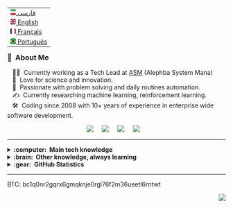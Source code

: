<table align="right">
 <tr><td><a href="README_fa.md"><img src="html/images/ir-flag.png" height="13"> فارسی</a></td></tr>
 <tr><td><a href="README.md"><img src="html/images/uk-flag.png" height="13"> English</a></td></tr>
 <tr><td><a href="README_fr.md"><img src="html/images/fr-flag.png" height="13"> Français</a></td></tr>
 <tr><td><a href="README_pt.md"><img src="html/images/br-flag.png" height="13"> Português</a></td></tr>
</table>

### :space_invader: &nbsp;About Me

&nbsp;&nbsp;&nbsp;:technologist: &nbsp;Currently working as a Tech Lead at [ASM](https://alephba-system.ir/) (Alephba System Mana) \
&nbsp;&nbsp;&nbsp;:seedling: &nbsp;Love for science and innovation.\
&nbsp;&nbsp;&nbsp;:heartbeat: &nbsp;Passionate with problem solving and daily routines automation.\
&nbsp;&nbsp;&nbsp;:writing_hand: &nbsp;Currently researching machine learning, reinforcement learning.\
&nbsp;&nbsp;&nbsp;:hammer_and_wrench: &nbsp;Coding since 2008 with 10+ years of experience in enterprise wide software development.

<p align="center">
  <a href="mailto:torabi.srh@gmail.com"><img src="https://img.shields.io/badge/gmail-%23D14836.svg?&style=for-the-badge&logo=gmail&logoColor=white" /></a>&nbsp;&nbsp;&nbsp;&nbsp;
  <a href="instagram.com/soroush.trb/"><img src="https://img.shields.io/badge/instagram-%23dc2743.svg?&style=for-the-badge&logo=instagram&logoColor=white" /></a>&nbsp;&nbsp;&nbsp;&nbsp;
  <a href="https://www.linkedin.com/in/soroush-torabi-0b549076/"><img src="https://img.shields.io/badge/linkedin-%230077B5.svg?&style=for-the-badge&logo=linkedin&logoColor=white" /></a>&nbsp;&nbsp;&nbsp;&nbsp;
  <a href="https://github.com/Torabi-srh/"><img src="https://img.shields.io/badge/github-%230077B5.svg?&style=for-the-badge&logo=github&logoColor=white" /></a>&nbsp;&nbsp;&nbsp;&nbsp;
</p>

<hr/>

<details>
  <summary><b>:computer: &nbsp;Main tech knowledge</b></summary>
  <br/>

![C#](https://img.shields.io/badge/C%23-239120.svg?&style=flat&logo=csharp&logoColor=white)&nbsp;
![Xamarin](https://img.shields.io/badge/Xamarin-3498DB.svg?&style=flat&logo=xamarin&logoColor=white)&nbsp;
![Dotnet](https://img.shields.io/badge/.NET-5C2D91.svg?&style=flat&logo=.net&logoColor=white)&nbsp;
![VueJs](https://img.shields.io/badge/Vue.js-35495E.svg?&style=flat&logo=vue.js&logoColor=white)&nbsp;
![RabbitMQ](https://img.shields.io/badge/rabbitmq-%23FF6600.svg?&style=flat&logo=rabbitmq&logoColor=white)&nbsp;
![HTML5](https://img.shields.io/badge/HTML5-E34F26.svg?&style=flat&logo=html5&logoColor=white)&nbsp;
![CSS3](https://img.shields.io/badge/CSS3-%231572B6.svg?&style=flat&logo=css3&logoColor=white)&nbsp;
![JavaScript](https://img.shields.io/badge/JAVASCRIPT-323330.svg?&style=flat&logo=javascript&logoColor=%23F7DF1E)&nbsp;
![Git](https://img.shields.io/badge/GIT-%23F05033.svg?&style=flat&logo=git&logoColor=white)&nbsp;
![GitHub](https://img.shields.io/badge/GITHUB-%23121011.svg?&style=flat&logo=github&logoColor=white)&nbsp;
![GitLab](https://img.shields.io/badge/GITLAB-%23181717.svg?&style=flat&logo=gitlab&logoColor=white)&nbsp;
![Docker](https://img.shields.io/badge/DOCKER-2496ED.svg?&style=flat&logo=docker&logoColor=white)&nbsp;
![Ansible](https://img.shields.io/badge/ANSIBLE-%231A1918.svg?&style=flat&logo=ansible&logoColor=white)&nbsp;
![GithubActions](https://img.shields.io/badge/GITHUB%20ACTIONS-2088FF.svg?&style=flat&logo=github-actions&logoColor=white)&nbsp;
![Postgres](https://img.shields.io/badge/POSTGRES-%23316192.svg?&style=flat&logo=postgresql&logoColor=white)
![MySQL](https://img.shields.io/badge/MARIADB-4479A1.svg?&style=flat&logo=mariadb&logoColor=white)
![SQLite](https://img.shields.io/badge/SQLITE-003B57.svg?&style=flat&logo=sqlite&logoColor=white)
![REST API](https://img.shields.io/badge/REST-02569B.svg?&style=flat&logo=rest&logoColor=white)&nbsp;
![GRAPHQL](https://img.shields.io/badge/GRAPHQL-E10098.svg?&style=flat&logo=graphql&logoColor=white)&nbsp;
![LINUX](https://img.shields.io/badge/LINUX-FCC624?style=flat-square&logo=linux&logoColor=black)
![VSCode](https://img.shields.io/badge/VSCODE-007ACC.svg?&style=flat&logo=visual-studio-code)&nbsp;
![Clean Architecture](https://img.shields.io/badge/CLEAN%20ARCHITECTURE-6DB33F.svg?&style=flat&logoColor=white)&nbsp;
![Hexagonal Architecture](https://img.shields.io/badge/HEXAGONAL-2496ED.svg?&style=flat&logoColor=white)&nbsp;
![MVC Architecture](https://img.shields.io/badge/MVC-888888.svg?&style=flat&logoColor=white)&nbsp;
![MVVM Architecture](https://img.shields.io/badge/MVVM-888888.svg?&style=flat&logoColor=white)&nbsp;
![DDD](https://img.shields.io/badge/DOMAIN%20DD-02569B.svg?&style=flat&logo=ddd&logoColor=white)&nbsp;
![TDD](https://img.shields.io/badge/TEST%20DD-E34F26.svg?&style=flat&logo=tdd&logoColor=white)&nbsp;
![PMBOK](https://img.shields.io/badge/PMBOK-DD0031.svg?&style=flat&logo=ddd&logoColor=white)&nbsp;
![SCRUM](https://img.shields.io/badge/SCRUM-6DB33F.svg?&style=flat&logo=ddd&logoColor=white)&nbsp;
![Nginx](https://img.shields.io/badge/NGINX-269539.svg?&style=flat&logo=nginx&logoColor=white)&nbsp;

</details>

<details>
  <summary><b>:brain: &nbsp;Other knowledge, always learning</b></summary>
  <br/>
![Go](https://img.shields.io/badge/Go-00ADD8.svg?&style=flat&logo=go&logoColor=white)&nbsp;
![Angular](https://img.shields.io/badge/ANGULAR-DD0031.svg?&style=flat&logo=angular&logoColor=white)&nbsp;
![TypeScript](https://img.shields.io/badge/TYPESCRIPT-%23007ACC.svg?&style=flat&logo=typescript&logoColor=white)&nbsp;
![Firebase](https://img.shields.io/badge/FIREBASE-FFCA28.svg?&style=flat&logo=firebase&logoColor=black)&nbsp;
![NodeJS](https://img.shields.io/badge/NODEJS-339933.svg?&style=flat&logo=node.js&logoColor=white)&nbsp;
![Redis](https://img.shields.io/badge/REDIS-DC382D.svg?&style=flat&logo=redis&logoColor=white)&nbsp;
![GRPC](https://img.shields.io/badge/GRPC-4285F4.svg?&style=flat&logo=google&logoColor=white)&nbsp;
![Kubernetes](https://img.shields.io/badge/KUBERNETES-326CE5.svg?&style=flat&logo=kubernetes&logoColor=white)&nbsp;
![MongoDB](https://img.shields.io/badge/MONGODB-47A248.svg?&style=flat&logo=mongodb&logoColor=white)&nbsp;
![Python](https://img.shields.io/badge/PYTHON-3776AB.svg?&style=flat&logo=python&logoColor=white)&nbsp;
![Cpp](https://img.shields.io/badge/C++-00599C.svg?&style=flat&logo=c%2B%2B&logoColor=white)&nbsp;
![Arduino](https://img.shields.io/badge/ARDUINO-00979D.svg?&style=flat&logo=arduino&logoColor=white)&nbsp;
![JQuery](https://img.shields.io/badge/JQUERY-0769AD.svg?&style=flat&logo=jquery&logoColor=white)&nbsp;
![PHP](https://img.shields.io/badge/PHP-777BB4.svg?&style=flat&logo=php&logoColor=white)&nbsp;
![PHOTOSHOP](https://img.shields.io/badge/PHOTOSHOP-31A8FF.svg?&style=flat&logo=adobe-photoshop&logoColor=white)&nbsp;
![FIGMA](https://img.shields.io/badge/FIGMA-FFC0CB.svg?&style=flat&logo=figma&logoColor=black)&nbsp;

</details>

<details>
  <summary><b>:gear: &nbsp;GitHub Statistics</b></summary>
  <br/>
    <p align="center">
        <img height="137px" src="https://github-readme-streak-stats.herokuapp.com/?user=Torabi-srh&hide_border=true&theme=nightowl" />
    </p>
    <p align="center">
        <img height="137px" src="https://github-readme-stats.vercel.app/api?username=Torabi-srh&hide_title=true&hide_border=true&show_icons=true&include_all_commits=true&count_private=true&line_height=21&theme=nightowl" /> <img height="137px" src="https://github-readme-stats.vercel.app/api/top-langs/?username=Torabi-srh&hide=html&hide_title=true&hide_border=true&layout=compact&langs_count=8&theme=nightowl" />
    </p>
</details>

<hr/>

<p align="left">
   BTC: bc1q0nr2gqrx6gmqknje0rgl76f2m36ueetl6rntwt
</p>

<p align="right">
<img src="https://komarev.com/ghpvc/?username=Torabi-srh&style=plastic&label=Views"><img>
</p>
